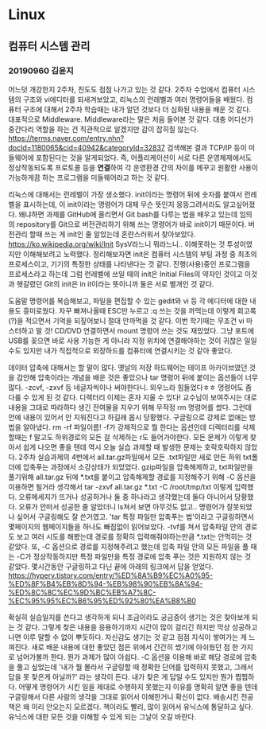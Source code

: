 # Linux
## 컴퓨터 시스템 관리
### 20190960 김윤지

어느덧 개강한지 2주차, 진도도 점점 나가고 있는 것 같다. 
2주차 수업에서 컴퓨터 시스템의 구조와 vi에디터를 되새겨보았고, 리눅스의 런레벨과 여러 명령어들을 배웠다.
컴퓨터 구조에 대해서 2주차 학습때는 내가 알던 것보다 더 심화된 내용을 배운 것 같다. 대표적으로 Middleware.
Middleware라는 말은 처음 들어본 것 같다. 대충 어디선가 중간다리 역할을 하는 건 직관적으로 알겠지만 감이 잡히질 않는다.
<https://terms.naver.com/entry.nhn?docId=1180065&cid=40942&categoryId=32837> 검색해본 결과 TCP/IP 등이
미들웨어에 포함된다는 것을 알게되었다. 즉, 어플리케이션이 서로 다른 운영체제에서도 정상작동되도록 프로토콜 등을 **연결**하여
각 운영환경 간의 차이를 메꾸고 원활한 사용이 가능하게끔 하는 프로그램을 미들웨어라고 하는 것 같다.

리눅스에 대해서는 런레벨이 가장 생소했다. init이라는 명령어 뒤에 숫자를 붙여서 런레벨을 표시하는데, 이 init이라는 명령어가 
대체 무슨 뜻인지 뭉뚱그려서라도 알고싶어졌다. 왜냐하면 과제를 GitHub에 올리면서 Git bash를 다루는 법을 배우고 있는데 
임의의 repository를 Git으로 버전관리하기 위해 쓰는 명령어가 바로 init이기 때문이다. 버전관리 할때 쓰는 게 init인 줄 알았는데
혼란스러워서 찾아보았다. 
<https://ko.wikipedia.org/wiki/Init> SysV라느니 뭐라느니.. 이해못하는 것 투성이였지만 이해해보려고 노력했다.
정리해보자면 init은 컴퓨터 시스템의 부팅 과정 중 최초의 프로세스이고, 기기의 특정한 상태를 나타낸다는 것 같다. 
진행(사용)중인 프로그램을 프로세스라고 하는데 그럼 런레벨에 쓰일 때의 init은 Initial Files의 약자인 것이고 이것과 헷갈렸던 
Git의 init은 in it이라는 뜻이니까 둘은 서로 별개인 것 같다.

도움말 명령어를 복습해보고, 파일을 편집할 수 있는 gedit와 vi 등 각 에디터에 대한 내용도 흥미로웠다. 자꾸 빠져나올때 ESC만 누르고
:q 쓰는 것을 까먹는데 이렇게 회고록(?)을 적으면서 기억을 되짚어보니 절대 안까먹을 것 같다. 이번 학기때는 무조건 vi 마스터하고 말 것!
CD/DVD 연결하면서 mount 명령어 쓰는 것도 재밌었다. 그냥 포트에 USB를 꽂으면 바로 사용 가능한 게 아니라 지정 위치에 연결해야하는 것이
귀찮은 일일수도 있지만 내가 직접적으로 외장하드를 컴퓨터에 연결시키는 것 같아 좋았다.

데이터 압축에 대해서는 할 말이 많다. 옛날의 저장 하드웨어는 테이프 아카이브였던 것을 감안해 압축이라는 개념을 배운 것은 좋았으나 
tar 명령어 뒤에 붙이는 옵션들이 너무 많다. -zcvf, -zxvf 등 네글자씩이나 써야한다니. 외우느라 힘들었다ㅎㅎ
멍령어도 좀 다룰 수 있게 된 것 같다. 디렉터리 이제는 혼자 지울 수 있다! 교수님이 보여주시는 대로 내용을 그대로 따라하다 생긴
잔여물을 지우기 위해 무작정 rm 명령어를 썼다. 그런데 안에 내용이 있어서 안 지워진다고 하길래 몹시 당황했다.
구글링으로 강제로 없애는 방법을 알아냈다. rm -rf 파일이름! 
-f가 강제적으로 뭘 한다는 옵션인데 디렉터리를 삭제할때는 f 말고도 하위경로의 모든 걸 삭제하는 r도 들어가야한다.
모든 문제가 이렇게 찾아서 쉽게 나오면 좋을 텐데 역시 오늘 실습 과제할 때 발생한 문제는 호락호락하지 않았다.
2주차 실습과제의 4번에서 all.tar.gz파일에서 모든 .txt파일만 새로 만든 하위 txt폴더에 압축푸는 과정에서 소강상태가 되었었다.
gzip파일을 압축해제하고, txt파일만을 풀기위해 all.tar.gz 뒤에 *.txt를 붙이고 압축해제할 경로를 지정해주기 위해 -C 옵션을 이용하면
될거라 생각해서 tar -zxvf all.tar.gz *.txt -C /root/tmp/txt 이렇게 입력했다.
오류메세지가 뜨거나 성공하거나 둘 중 하나라고 생각했는데 둘다 아니어서 당황했다. 오류가 안떠서 성공한 줄 알았더니 ls쳐서 보면 
아무것도 없고.. 명령어가 잘못되었나 싶어서 구글링해도 잘 쓴거였고.
'tar 특정 파일만 압축푸는 법'이라고 구글링하면서 몇페이지의 웹페이지들을 하나도 빠짐없이 읽어보았다. 
-tvf를 쳐서 압축파일 안의 경로도 보고 여러 시도를 해봤는데 경로를 정확히 입력해줘야하는만큼 *.txt는 안먹히는 것 같았다.
또, -C 옵션으로 경로를 지정해주려고 했는데 압축 파일 안의 모든 파일을 풀 때는 -C가 정상작동하지만 특정 파일만을 특정 경로에 
압축 푸는 것은 지원하지 않는 것 같았다. 몇시간동안 구글링하고 다닌 끝에 아래의 링크에서 답을 얻었다.
<https://hyperv.tistory.com/entry/%ED%8A%B9%EC%A0%95-%ED%8F%B4%EB%8D%94-%EB%98%90%EB%8A%94-%ED%8C%8C%EC%9D%BC%EB%A7%8C-%EC%95%95%EC%B6%95%ED%92%80%EA%B8%B0>

확실히 실습일지를 쓴다고 생각하게 되니 조금이라도 궁금증이 생기는 것은 찾아보게 되는 것 같다. 그렇게 찾은 내용을 응용하기까지 시간이 
많이 걸리긴 하지만 막상 성공하고나면 이루 말할 수 없이 뿌듯하다. 자신감도 생기는 것 같고 점점 지식이 쌓여가는 게 느껴진다.
새로 배운 내용에 대한 좋았던 점은 위에서 간간히 썼기에 아쉬웠던 점 한 가지로 넘어가볼까 한다. 뭔가 과제가 많이 아쉽다. 
-C 옵션을 이용해 바로 해당 경로에 압축을 풀고 싶었는데 '내가 뭘 몰라서 구글링할 때 정확한 단어를 입력하지 못했고, 
그래서 답을 못 찾은게 아닐까?' 라는 생각이 든다. 내가 찾은 게 답일 수도 있지만 뭔가 찝찝하다. 어떻게 명령어가 시킨 일을 제대로 수행하지
못했는지 이유를 명확히 알면 좋을 텐데 구글링해서 다른 사람의 생각을 그대로 읽어서 이해한거니 확신이 없다.
배송시킨 전공책은 왜 이리 안오는지 모르겠다. 책이라도 빨리, 많이 읽어서 유닉스에 통달하고 싶다. 
유닉스에 대한 모든 것을 이해할 수 있게 되는 그날이 오길 바란다.
